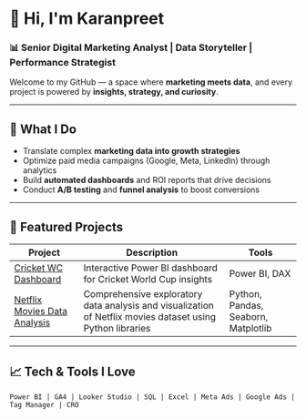 # 👋 Hi, I'm Karanpreet

### 📊 Senior Digital Marketing Analyst | Data Storyteller | Performance Strategist

Welcome to my GitHub — a space where **marketing meets data**, and every project is powered by **insights, strategy, and curiosity**.

---

## 🚀 What I Do
- Translate complex **marketing data into growth strategies**
- Optimize paid media campaigns (Google, Meta, LinkedIn) through analytics
- Build **automated dashboards** and ROI reports that drive decisions
- Conduct **A/B testing** and **funnel analysis** to boost conversions

---

## 🧠 Featured Projects

| Project | Description | Tools |
|--------|-------------|-------|
| [Cricket WC Dashboard](https://github.com/Karanpreet03/CricketWorldCupDataAnalytics.git) | Interactive Power BI dashboard for Cricket World Cup insights | Power BI, DAX |
| [Netflix Movies Data Analysis](https://github.com/Karanpreet03/NetflixMoviesDataAnalysis.git) | Comprehensive exploratory data analysis and visualization of Netflix movies dataset using Python libraries | Python, Pandas, Seaborn, Matplotlib |

---

## 📈 Tech & Tools I Love

```text
Power BI | GA4 | Looker Studio | SQL | Excel | Meta Ads | Google Ads | Tag Manager | CRO
